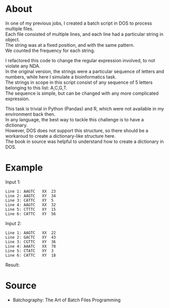 # About
In one of my previous jobs, I created a batch script in DOS to process multiple files.\
Each file consisted of multiple lines, and each line had a particular string in object.\
The string was at a fixed position, and with the same pattern.\
We counted the frequency for each string.

I refactored this code to change the regular expression involved, to not violate any NDA.\
In the original version, the strings were a particular sequence of letters and numbers, while here I simulate a bioinformatics task.\
The strings in scope in this script consist of any sequence of 5 letters belonging to this list: A,C,G,T.\
The sequence is simple, but can be changed with any more complicated expression.

This task is trivial in Python (Pandas) and R, which were not available in my environment back then.\
In any language, the best way to tackle this challenge is to have a dictionary.\
However, DOS does not support this structure, so there should be a workaroud to create a dictionary-like structure here.\
The book in source was helpful to understand how to create a dictionary in DOS.

# Example
Input 1:
```
Line 1:	AAGTC	XX	23
Line 2:	AAGTC	XY	34
Line 3:	CATTC	XY	5
Line 4:	AAGTC	XX	32
Line 5:	CTTTC	XY	15
Line 6:	CATTC	XY	56
```
Input 2:
```
Line 1:	AAGTC	XX	22
Line 2:	GACTC	XY	43
Line 3:	CGTTC	XY	36
Line 4:	AAATC	XX  78
Line 5:	CTATC	XY	3
Line 6:	CATTC	XY	18
```

Result:


# Source
- Batchography: The Art of Batch Files Programming
